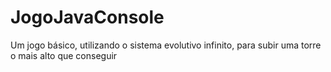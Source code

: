 # JogoJavaConsole
Um jogo básico, utilizando o sistema evolutivo infinito, para subir uma torre o mais alto que conseguir
